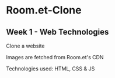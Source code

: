 # Room.et-Clone

## Week 1 - Web Technologies

Clone a website 

Images are fetched from Room.et's CDN 

Technologies used: HTML, CSS & JS

